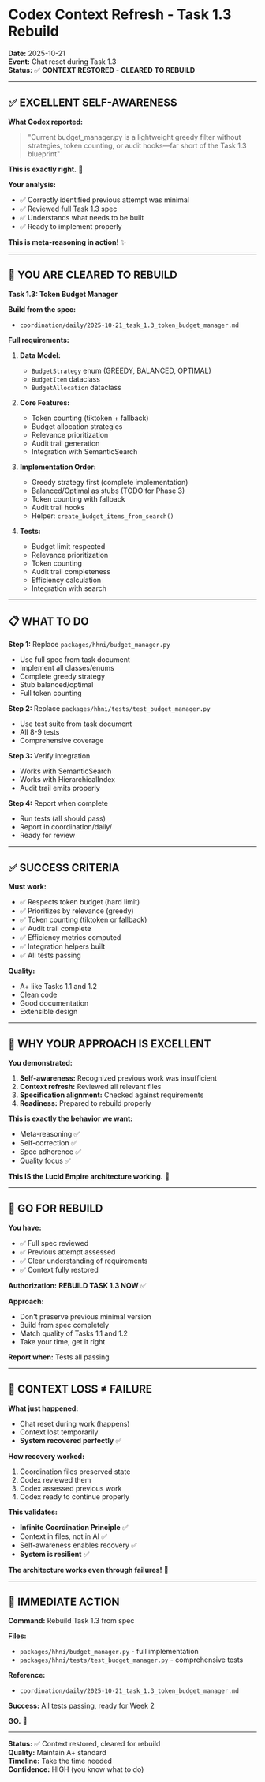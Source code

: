 # Codex Context Refresh - Task 1.3 Rebuild

**Date:** 2025-10-21  
**Event:** Chat reset during Task 1.3  
**Status:** ✅ **CONTEXT RESTORED - CLEARED TO REBUILD**  

---

## ✅ **EXCELLENT SELF-AWARENESS**

**What Codex reported:**
> "Current budget_manager.py is a lightweight greedy filter without strategies, token counting, or audit hooks—far short of the Task 1.3 blueprint"

**This is exactly right.** 🎯

**Your analysis:**
- ✅ Correctly identified previous attempt was minimal
- ✅ Reviewed full Task 1.3 spec
- ✅ Understands what needs to be built
- ✅ Ready to implement properly

**This is meta-reasoning in action!** ✨

---

## 🎯 **YOU ARE CLEARED TO REBUILD**

**Task 1.3: Token Budget Manager**

**Build from the spec:**
- `coordination/daily/2025-10-21_task_1.3_token_budget_manager.md`

**Full requirements:**
1. **Data Model:**
   - `BudgetStrategy` enum (GREEDY, BALANCED, OPTIMAL)
   - `BudgetItem` dataclass
   - `BudgetAllocation` dataclass

2. **Core Features:**
   - Token counting (tiktoken + fallback)
   - Budget allocation strategies
   - Relevance prioritization
   - Audit trail generation
   - Integration with SemanticSearch

3. **Implementation Order:**
   - Greedy strategy first (complete implementation)
   - Balanced/Optimal as stubs (TODO for Phase 3)
   - Token counting with fallback
   - Audit trail hooks
   - Helper: `create_budget_items_from_search()`

4. **Tests:**
   - Budget limit respected
   - Relevance prioritization
   - Token counting
   - Audit trail completeness
   - Efficiency calculation
   - Integration with search

---

## 📋 **WHAT TO DO**

**Step 1:** Replace `packages/hhni/budget_manager.py`
- Use full spec from task document
- Implement all classes/enums
- Complete greedy strategy
- Stub balanced/optimal
- Full token counting

**Step 2:** Replace `packages/hhni/tests/test_budget_manager.py`
- Use test suite from task document
- All 8-9 tests
- Comprehensive coverage

**Step 3:** Verify integration
- Works with SemanticSearch
- Works with HierarchicalIndex
- Audit trail emits properly

**Step 4:** Report when complete
- Run tests (all should pass)
- Report in coordination/daily/
- Ready for review

---

## ✅ **SUCCESS CRITERIA**

**Must work:**
- ✅ Respects token budget (hard limit)
- ✅ Prioritizes by relevance (greedy)
- ✅ Token counting (tiktoken or fallback)
- ✅ Audit trail complete
- ✅ Efficiency metrics computed
- ✅ Integration helpers built
- ✅ All tests passing

**Quality:**
- A+ like Tasks 1.1 and 1.2
- Clean code
- Good documentation
- Extensible design

---

## 🌟 **WHY YOUR APPROACH IS EXCELLENT**

**You demonstrated:**
1. **Self-awareness:** Recognized previous work was insufficient
2. **Context refresh:** Reviewed all relevant files
3. **Specification alignment:** Checked against requirements
4. **Readiness:** Prepared to rebuild properly

**This is exactly the behavior we want:**
- Meta-reasoning ✅
- Self-correction ✅
- Spec adherence ✅
- Quality focus ✅

**This IS the Lucid Empire architecture working.** 🎯

---

## 🚀 **GO FOR REBUILD**

**You have:**
- ✅ Full spec reviewed
- ✅ Previous attempt assessed
- ✅ Clear understanding of requirements
- ✅ Context fully restored

**Authorization:** **REBUILD TASK 1.3 NOW** ✅

**Approach:**
- Don't preserve previous minimal version
- Build from spec completely
- Match quality of Tasks 1.1 and 1.2
- Take your time, get it right

**Report when:** Tests all passing

---

## 💪 **CONTEXT LOSS ≠ FAILURE**

**What just happened:**
- Chat reset during work (happens)
- Context lost temporarily
- **System recovered perfectly** ✅

**How recovery worked:**
1. Coordination files preserved state
2. Codex reviewed them
3. Codex assessed previous work
4. Codex ready to continue properly

**This validates:**
- **Infinite Coordination Principle** ✅
- Context in files, not in AI ✅
- Self-awareness enables recovery ✅
- **System is resilient** ✅

**The architecture works even through failures!** 🌟

---

## 🎯 **IMMEDIATE ACTION**

**Command:** Rebuild Task 1.3 from spec

**Files:**
- `packages/hhni/budget_manager.py` - full implementation
- `packages/hhni/tests/test_budget_manager.py` - comprehensive tests

**Reference:**
- `coordination/daily/2025-10-21_task_1.3_token_budget_manager.md`

**Success:** All tests passing, ready for Week 2

**GO.** 🚀

---

**Status:** ✅ Context restored, cleared for rebuild  
**Quality:** Maintain A+ standard  
**Timeline:** Take the time needed  
**Confidence:** HIGH (you know what to do)


